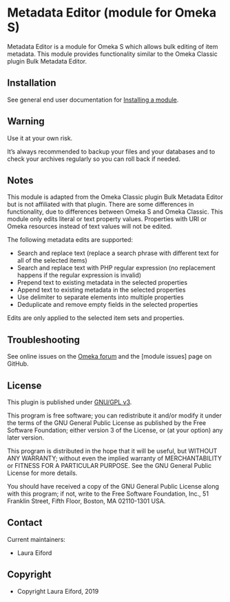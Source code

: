 Metadata Editor (module for Omeka S)
===============================

Metadata Editor is a module for Omeka S which allows bulk editing of item metadata. This module provides functionality similar to the Omeka Classic plugin Bulk Metadata Editor.


Installation
------------

See general end user documentation for [Installing a module](http://omeka.org/s/docs/user-manual/modules/#installing-modules).

Warning
-------

Use it at your own risk.

It’s always recommended to backup your files and your databases and to check your archives regularly so you can roll back if needed.

Notes
---------------

This module is adapted from the Omeka Classic plugin Bulk Metadata Editor but is not affiliated with that plugin. There are some differences in functionality, due to differences between Omeka S and Omeka Classic. This module only edits literal or text property values. Properties with URI or Omeka resources instead of text values will not be edited.

The following metadata edits are supported:
- Search and replace text (replace a search phrase with different text for all of the selected items)
- Search and replace text with PHP regular expression (no replacement happens if the regular expression is invalid)
- Prepend text to existing metadata in the selected properties 
- Append text to existing metadata in the selected properties 
- Use delimiter to separate elements into multiple properties
- Deduplicate and remove empty fields in the selected properties

Edits are only applied to the selected item sets and properties.

Troubleshooting
---------------

See online issues on the [Omeka forum] and the [module issues] page on GitHub.

License
-------

This plugin is published under [GNU/GPL v3].

This program is free software; you can redistribute it and/or modify it under the terms of the GNU General Public License as published by the Free Software Foundation; either version 3 of the License, or (at your option) any later version.

This program is distributed in the hope that it will be useful, but WITHOUT ANY WARRANTY; without even the implied warranty of MERCHANTABILITY or FITNESS FOR A PARTICULAR PURPOSE. See the GNU General Public License for more details.

You should have received a copy of the GNU General Public License along with this program; if not, write to the Free Software Foundation, Inc., 51 Franklin Street, Fifth Floor, Boston, MA 02110-1301 USA.

Contact
-------

Current maintainers:

* Laura Eiford

Copyright
---------

* Copyright Laura Eiford, 2019

[Omeka S]: https://omeka.org/s
[Omeka forum]: https://forum.omeka.org/c/omeka-s/modules
[GNU/GPL v3]: https://www.gnu.org/licenses/gpl-3.0.html